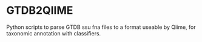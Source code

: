 # GTDB2QIIME
Python scripts to parse GTDB ssu fna files to a format useable by Qiime, for taxonomic annotation with classifiers.
